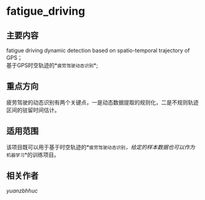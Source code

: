 # fatigue_driving
## **主要内容**
fatigue driving dynamic detection based on spatio-temporal trajectory of GPS；<br>基于GPS时空轨迹的*`疲劳驾驶动态识别`*;<br>
## **重点方向**
疲劳驾驶的动态识别有两个关键点，一是动态数据提取的规则化，二是不规则轨迹区间的驻留时间估计。<br>
## **适用范围**
该项目既可以用于基于时空轨迹的*`疲劳驾驶动态识别`*，给定的样本数据也可以作为*`机器学习`*的训练项目。<br>
## **相关作者**
*yuanzbhhuc*
